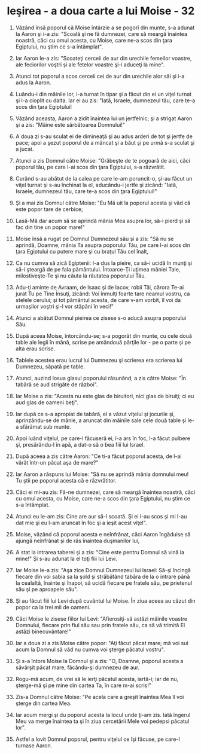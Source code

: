 # Ie&#351;irea - a doua carte a lui Moise - 32

1. Văzând însă poporul că Moise întârzie a se pogorî din munte, s-a adunat la Aaron şi i-a zis: "Scoală şi ne fă dumnezei, care să meargă înaintea noastră, căci cu omul acesta, cu Moise, care ne-a scos din ţara Egiptului, nu ştim ce s-a întâmplat". 

2. Iar Aaron le-a zis: "Scoateţi cerceii de aur din urechile femeilor voastre, ale feciorilor voştri şi ale fetelor voastre şi-i aduceţi la mine". 

3. Atunci tot poporul a scos cerceii cei de aur din urechile alor săi şi i-a adus la Aaron. 

4. Luându-i din mâinile lor, i-a turnat în tipar şi a făcut din ei un viţel turnat şi l-a cioplit cu dalta. Iar ei au zis: "Iată, Israele, dumnezeul tău, care te-a scos din ţara Egiptului! 

5. Văzând aceasta, Aaron a zidit înaintea lui un jertfelnic; şi a strigat Aaron şi a zis: "Mâine este sărbătoarea Domnului!" 

6. A doua zi s-au sculat ei de dimineaţă şi au adus arderi de tot şi jertfe de pace; apoi a şezut poporul de a mâncat şi a băut şi pe urmă s-a sculat şi a jucat. 

7. Atunci a zis Domnul către Moise: "Grăbeşte de te pogoară de aici, căci poporul tău, pe care l-ai scos din ţara Egiptului, s-a răzvrătit. 

8. Curând s-au abătut de la calea pe care le-am poruncit-o, şi-au făcut un viţel turnat şi s-au închinat la el, aducându-i jertfe şi zicând: "Iată, Israele, dumnezeul tău, care te-a scos din ţara Egiptului!" 

9. Şi a mai zis Domnul către Moise: "Eu Mă uit la poporul acesta şi văd că este popor tare de cerbice; 

10. Lasă-Mă dar acum să se aprindă mânia Mea asupra lor, să-i pierd şi să fac din tine un popor mare!" 

11. Moise însă a rugat pe Domnul Dumnezeul său şi a zis: "Să nu se aprindă, Doamne, mânia Ta asupra poporului Tău, pe care l-ai scos din ţara Egiptului cu putere mare şi cu braţul Tău cel înalt, 

12. Ca nu cumva să zică Egiptenii: I-a dus la pieire, ca să-i ucidă în munţi şi să-i şteargă de pe fala pământului. Întoarce-Ţi iuţimea mâniei Tale, milostiveşte-Te şi nu căuta la răutatea poporului Tău. 

13. Adu-ţi aminte de Avraam, de Isaac şi de Iacov, robii Tăi, cărora Te-ai jurat Tu pe Tine Însuţi, zicând: Voi înmulţi foarte tare neamul vostru, ca stelele cerului; şi tot pământul acesta, de care v-am vorbit, îl voi da urmaşilor voştri şi-l vor stăpâni în veci!" 

14. Atunci a abătut Domnul pieirea ce zisese s-o aducă asupra poporului Său. 

15. După aceea Moise, întorcându-se; s-a pogorât din munte, cu cele două table ale legii în mână, scrise pe amândouă părţile lor - pe o parte şi pe alta erau scrise. 

16. Tablele acestea erau lucrul lui Dumnezeu şi scrierea era scrierea lui Dumnezeu, săpată pe table. 

17. Atunci, auzind Iosua glasul poporului răsunând, a zis către Moise: "În tabără se aud strigăte de război". 

18. Iar Moise a zis: "Acesta nu este glas de biruitori, nici glas de biruiţi; ci eu aud glas de oameni beţi". 

19. Iar după ce s-a apropiat de tabără, el a văzut viţelul şi jocurile şi, aprinzându-se de mânie, a aruncat din mâinile sale cele două table şi le-a sfărâmat sub munte. 

20. Apoi luând viţelul, pe care-l făcuseră ei, l-a ars în foc, l-a făcut pulbere şi, presărându-l în apă, a dat-o să o bea fiii lui Israel. 

21. După aceea a zis către Aaron: "Ce ti-a făcut poporul acesta, de l-ai vârât într-un păcat aşa de mare?" 

22. Iar Aaron a răspuns lui Moise: "Să nu se aprindă mânia domnului meu! Tu ştii pe poporul acesta că e răzvrătitor. 

23. Căci ei mi-au zis: Fă-ne dumnezei, care să meargă înaintea noastră, căci cu omul acesta, cu Moise, care ne-a scos din ţara Egiptului, nu ştim ce s-a întâmplat. 

24. Atunci eu le-am zis: Cine are aur să-l scoată. Şi ei l-au scos şi mi l-au dat mie şi eu l-am aruncat în foc şi a ieşit acest viţel". 

25. Moise, văzând că poporul acesta e neînfrânat, căci Aaron îngăduise să ajungă neînfrânat şi de râs înaintea duşmanilor lui, 

26. A stat la intrarea taberei şi a zis: "Cine este pentru Domnul să vină la mine!" Şi s-au adunat la el toţi fiii lui Levi. 

27. Iar Moise le-a zis: "Aşa zice Domnul Dumnezeul lui Israel: Să-şi încingă fiecare din voi sabia sa la şold şi străbătând tabăra de la o intrare până la cealaltă, înainte şi înapoi, să ucidă fiecare pe fratele său, pe prietenul său şi pe aproapele său". 

28. Şi au făcut fiii lui Levi după cuvântul lui Moise. În ziua aceea au căzut din popor ca la trei mii de oameni. 

29. Căci Moise le zisese fiilor lui Levi: "Afierosiţi-vă astăzi mâinile voastre Domnului, fiecare prin fiul său sau prin fratele său, ca să vă trimită El astăzi binecuvântare!" 

30. Iar a doua zi a zis Moise către popor: "Aţi făcut păcat mare; mă voi sui acum la Domnul să văd nu cumva voi şterge păcatul vostru". 

31. Şi s-a întors Moise la Domnul şi a zis: "O, Doamne, poporul acesta a săvârşit păcat mare, făcându-şi dumnezeu de aur. 

32. Rogu-mă acum, de vrei să le ierţi păcatul acesta, iartă-i; iar de nu, şterge-mă şi pe mine din cartea Ta, în care m-ai scris!" 

33. Zis-a Domnul către Moise: "Pe acela care a greşit înaintea Mea îl voi şterge din cartea Mea. 

34. Iar acum mergi şi du poporul acesta la locul unde ţi-am zis. Iată îngerul Meu va merge înaintea ta şi în ziua cercetării Mele voi pedepsi păcatul lor". 

35. Astfel a lovit Domnul poporul, pentru viţelul ce îşi făcuse, pe care-l turnase Aaron. 


